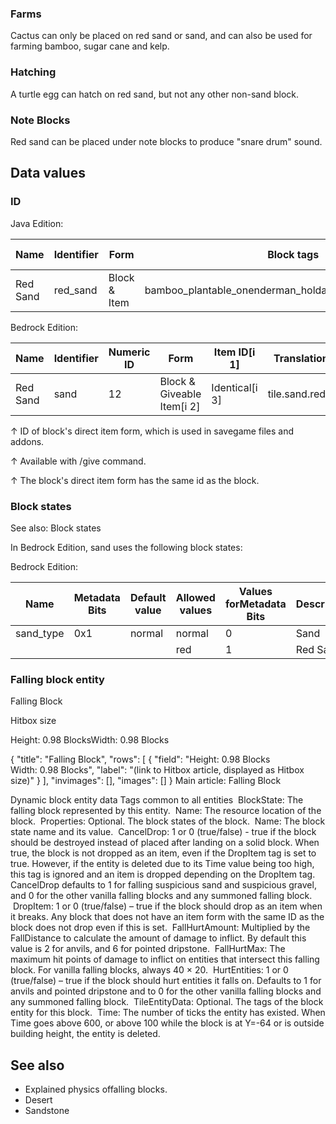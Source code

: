### Farms
Cactus can only be placed on red sand or sand, and can also be used for farming bamboo, sugar cane and kelp.

### Hatching
A turtle egg can hatch on red sand, but not any other non-sand block.

### Note Blocks
Red sand can be placed under note blocks to produce "snare drum" sound.

## Data values
### ID
Java Edition:

| Name     | Identifier | Form         | Block tags                                              | Item tags | Translation key          |
|----------|------------|--------------|---------------------------------------------------------|-----------|--------------------------|
| Red Sand | red_sand   | Block & Item | bamboo_plantable_onenderman_holdablesandmineable/shovel | sand      | block.minecraft.red_sand |

Bedrock Edition:

| Name     | Identifier | Numeric ID | Form                       | Item ID[i 1]   | Translation key    |
|----------|------------|------------|----------------------------|----------------|--------------------|
| Red Sand | sand       | 12         | Block & Giveable Item[i 2] | Identical[i 3] | tile.sand.red.name |


↑ ID of block's direct item form, which is used in savegame files and addons.

↑ Available with /give command.

↑ The block's direct item form has the same id as the block.


### Block states
See also: Block states

In Bedrock Edition, sand uses the following block states:

Bedrock Edition:

| Name      | Metadata Bits | Default value | Allowed values | Values forMetadata Bits | Description |
|-----------|---------------|---------------|----------------|-------------------------|-------------|
| sand_type | 0x1           | normal        | normal         | 0                       | Sand        |
|           |               |               | red            | 1                       | Red Sand    |



### Falling block entity

Falling Block




Hitbox size


Height: 0.98 BlocksWidth: 0.98 Blocks 




{
    "title": "Falling Block",
    "rows": [
        {
            "field": "Height: 0.98 Blocks<br>Width: 0.98 Blocks",
            "label": "(link to Hitbox article, displayed as Hitbox size)"
        }
    ],
    "invimages": [],
    "images": []
}
Main article: Falling Block

 Dynamic block entity data
Tags common to all entities
 BlockState: The falling block represented by this entity.
 Name: The resource location of the block.
 Properties: Optional. The block states of the block.
 Name: The block state name and its value.
 CancelDrop: 1 or 0 (true/false) - true if the block should be destroyed instead of placed after landing on a solid block. When true, the block is not dropped as an item, even if the DropItem tag is set to true. However, if the entity is deleted due to its Time value being too high, this tag is ignored and an item is dropped depending on the DropItem tag. CancelDrop defaults to 1 for falling suspicious sand and suspicious gravel, and 0 for the other vanilla falling blocks and any summoned falling block.
 DropItem: 1 or 0 (true/false) – true if the block should drop as an item when it breaks. Any block that does not have an item form with the same ID as the block does not drop even if this is set.
 FallHurtAmount: Multiplied by the FallDistance to calculate the amount of damage to inflict. By default this value is 2 for anvils, and 6 for pointed dripstone.
 FallHurtMax: The maximum hit points of damage to inflict on entities that intersect this falling block. For vanilla falling blocks, always 40 × 20.
 HurtEntities: 1 or 0 (true/false) – true if the block should hurt entities it falls on. Defaults to 1 for anvils and pointed dripstone and to 0 for the other vanilla falling blocks and any summoned falling block.
 TileEntityData: Optional. The tags of the block entity for this block.
 Time: The number of ticks the entity has existed. When Time goes above 600, or above 100 while the block is at Y=-64 or is outside building height, the entity is deleted.

## See also
- Explained physics offalling blocks.
- Desert
- Sandstone


